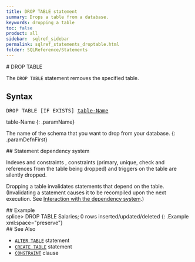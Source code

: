 ```yaml
---
title: DROP TABLE statement
summary: Drops a table from a database.
keywords: dropping a table
toc: false
product: all
sidebar:  sqlref_sidebar
permalink: sqlref_statements_droptable.html
folder: SQLReference/Statements
---
```

<section>
<div class="TopicContent" data-swiftype-index="true" markdown="1">
# DROP TABLE

The `DROP TABLE` statement removes the specified table.

## Syntax

<div class="fcnWrapperWide"><pre class="FcnSyntax">
DROP TABLE [IF EXISTS] <a href="sqlref_identifiers_types.html#TableName">table-Name</a></pre>

</div>
<div class="paramList" markdown="1">
table-Name
{: .paramName}

The name of the schema that you want to drop from your database.
{: .paramDefnFirst}

</div>
<div markdown="1">
## Statement dependency system

Indexes and constraints , constraints (primary, unique, check and
references from the table being dropped) and triggers on the table are
silently dropped.

Dropping a table invalidates statements that depend on the table.
(Invalidating a statement causes it to be recompiled upon the next
execution. See [Interaction with the dependency
system](sqlref_statements_interactions.html).)

</div>
## Example

<div class="preWrapper" markdown="1">
    splice> DROP TABLE Salaries;
    0 rows inserted/updated/deleted
{: .Example xml:space="preserve"}

</div>
## See Also

* [`ALTER TABLE`](sqlref_statements_update.html) statement
* [`CREATE TABLE`](sqlref_statements_createtable.html) statement
* [`CONSTRAINT`](sqlref_clauses_constraint.html) clause

</div>
</section>

